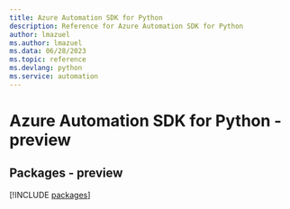 ```yaml
---
title: Azure Automation SDK for Python
description: Reference for Azure Automation SDK for Python
author: lmazuel
ms.author: lmazuel
ms.data: 06/28/2023
ms.topic: reference
ms.devlang: python
ms.service: automation
---
```

# Azure Automation SDK for Python - preview
## Packages - preview
[!INCLUDE [packages](automation-index.md)]